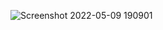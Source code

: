 ![Screenshot 2022-05-09 190901](https://user-images.githubusercontent.com/79316576/167422578-34823d78-0296-43e8-badd-f5f24a103a0d.png)
